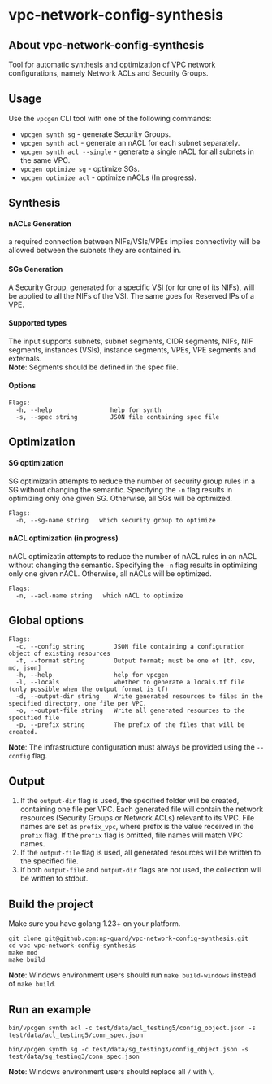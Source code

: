 # vpc-network-config-synthesis

## About vpc-network-config-synthesis
Tool for automatic synthesis and optimization of VPC network configurations, namely Network ACLs and Security Groups.


## Usage
Use the `vpcgen` CLI tool with one of the following commands:
* `vpcgen synth sg` - generate Security Groups.
* `vpcgen synth acl` - generate an nACL for each subnet separately.
* `vpcgen synth acl --single` - generate a single nACL for all subnets in the same VPC.
* `vpcgen optimize sg` - optimize SGs.
* `vpcgen optimize acl` - optimize nACLs (In progress).

## Synthesis
#### nACLs Generation 
a required connection between NIFs/VSIs/VPEs implies connectivity will be allowed between the subnets they are contained in.

#### SGs Generation
A Security Group, generated for a specific VSI (or for one of its NIFs), will be applied to all the NIFs of the VSI. The same goes for Reserved IPs of a VPE.

#### Supported types
The input supports subnets, subnet segments, CIDR segments, NIFs, NIF segments, instances (VSIs), instance segments, VPEs, VPE segments and externals.  
**Note**: Segments should be defined in the spec file.  

#### Options
```commandline
Flags:
  -h, --help                help for synth
  -s, --spec string         JSON file containing spec file
```

## Optimization
#### SG optimization
SG optimizatin attempts to reduce the number of security group rules in a SG without changing the semantic.
Specifying the `-n` flag results in optimizing only one given SG. Otherwise, all SGs will be optimized.
```
Flags:
  -n, --sg-name string   which security group to optimize
```

#### nACL optimization (in progress)
nACL optimizatin attempts to reduce the number of nACL rules in an nACL without changing the semantic.
Specifying the `-n` flag results in optimizing only one given nACL. Otherwise, all nACLs will be optimized.
```
Flags:
  -n, --acl-name string   which nACL to optimize
```


## Global options
```commandline
Flags:
  -c, --config string        JSON file containing a configuration object of existing resources
  -f, --format string        Output format; must be one of [tf, csv, md, json]
  -h, --help                 help for vpcgen
  -l, --locals               whether to generate a locals.tf file (only possible when the output format is tf)
  -d, --output-dir string    Write generated resources to files in the specified directory, one file per VPC.
  -o, --output-file string   Write all generated resources to the specified file
  -p, --prefix string        The prefix of the files that will be created.
```
**Note**: The infrastructure configuration must always be provided using the `--config` flag.  

## Output
1. If the `output-dir` flag is used, the specified folder will be created, containing one file per VPC. Each generated file will contain the network resources (Security Groups or Network ACLs) relevant to its VPC. File names are set as `prefix_vpc`, where prefix is ​​the value received in the `prefix` flag. If the `prefix` flag is omitted, file names will match VPC names.
2. If the `output-file` flag is used, all generated resources will be written to the specified file.
3. if both `output-file` and `output-dir` flags are not used, the collection will be written to stdout.

## Build the project
Make sure you have golang 1.23+ on your platform.

```commandline
git clone git@github.com:np-guard/vpc-network-config-synthesis.git
cd vpc vpc-network-config-synthesis
make mod
make build
```

**Note**: Windows environment users should run `make build-windows` instead of `make build`.


## Run an example

```commandline
bin/vpcgen synth acl -c test/data/acl_testing5/config_object.json -s test/data/acl_testing5/conn_spec.json

bin/vpcgen synth sg -c test/data/sg_testing3/config_object.json -s test/data/sg_testing3/conn_spec.json
```

**Note**: Windows environment users should replace all `/` with `\`.